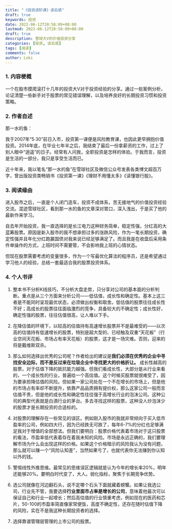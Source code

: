 ```yaml
---
title: "《投资进阶课》读后感"
draft: true
keywords: 投资
date: 2022-06-12T20:58:09+08:00
lastmod: 2022-06-12T20:58:09+08:00
draft: true
description: 雪球大V的价值投资分享
categories: [投资, 读后感]
tags: [阅读]
comments: false
author: Loki
---
```




### 1. 内容梗概

一个在股市摸爬滚打十几年的投资大V对于投资经验的分享。通过一些案例分析，论证清楚一些新手对于股票的常见错误理解，以及培养良好的长期投资习惯和投资策略。



### 2. 作者自述

那一水的鱼：

我于2007年“5·30”前日入市，投资第一课便是风险教育课，也因此更早拥抱价值投资。2014年底，在毕业七年半之后，我结束了最后一份拿薪资的工作，过上了别人眼中“逍遥”的日子。经常有人问我，全职投资是怎样的体验。于我而言，投资是生活的一部分，我只是享受生活而已。

近十年来，我以笔名“那一水的鱼”在雪球社区及微信公众号发表各类博文超百万字，曾出版投资类畅销书《投资第一课》《理财不用懂太多》《读懂银行股》。



### 3. 阅读缘由

进入股市之后，一直是个人闭门造车，投资不成体系，苦无接地气的价值投资经验交流。混迹雪球社区，看到那一水的鱼的文章深对胃口，深入浅出，于是买了他的最新作来学习。

自去年开始投资，我一直选择的是长江电力这种财务简单，稳定性强，分红高的大蓝筹股票。原因是新入股市的我不想承担过多的涨跌风险，作为一笔长期投资，确定性强并且年化分红跑赢国债对我来说已经足够满足了。而且我是在收盘后采用条件单操作的方式，上班时间不需要管，不会影响我上班的心情状态。

但现在股票需要考虑的变量很多，作为一个写最优化算法的程序员，还是希望通过学习他人的经验，总结一套最适合我的股票投资体系。



### 4. 个人书评

1. 整本书不分析K线技巧，不分析大盘走势，只分享对公司的基本面的分析判断。重点是从三个方面来分析公司——低估值，成长性和确定性。基本上这三者是不能同时呈现最优状态，必须做出权衡和取舍。低估值的股票往往成长性不好；高成长的股票往往面临激烈的竞争，具备较大的不确定性；成长性好，确定性强的股票，往往估值很高，让人难以下手。

3. 在降估值的环境下，以较高的估值持有高速增长股票并不是最难受的——以次高的估值持有低速增长的股票，特别是超大型的、已经触及双重“天花板”（行业空间天花板、市场占有率天花板）的股票，这才是一场灾难。否则，迎来的将是戴维斯双杀。
4. 那么如何选择出优秀的公司呢？作者给出的建议是**我们必须在优秀的企业中寻找安全边际，而不是反过来在垃圾企业中寻找更大的价格折让。** 成长性越高的股票，对于估值下降的抵抗能力越强。但我们看成长性，大部分是从行业来看的，一个成长性的行业，普遍给一个高估值。这个时候买股票就很难受了，因为要承担降估值的风险。但如果一家公司处在一个不在增长的市场上，但是他的市场占有率却不断提升，依靠产品品质拥有提价权，那么这家公司一般而言估值不贵，但是他的成长性和确定性往往强于高增长行业的泡沫公司。这种公司的典型代表就是白酒行业的茅台。多去寻找这样的股票，这种没人炒泡沫少的股票才是长期投资的合适标的。
5. 对股票的理解存在一些常见的误区。例如刚入股市的我就非常倾向于买入低市盈率的公司，例如四大行，因为已经跌无可跌了，每年6-7%的分红也足够满足我对于增值的全部想法。但我们要明白：股票价格代表着市场对于这只股票的看法，市盈率低代表着存在着我未知的风险。市场是永远正确的，我们要理解市场为什么会出现这样的价格。如果这个价格暗示的风险我认为没有问题，那么就可以赚一个“风险认知差”，当然如果亏了，也就代表你无法赚到你认知以外的钱。
6. 警惕线性外推思维。最常见的思维误区逻辑就是认为今年的增长率20%，明年还能够20%。要明白时代变了，大人。弱化指标，聚焦于长期竞争优势。
7. 选公司就像在河边翻石头，说不定哪个石头下面就藏着螃蟹。如果让我选公司，行业先不管，我要选择**行业里面市占率是增长的公司**，意味着他最次可以保证自己和行业一起增长；然后高估值的行业慎重考虑，例如现在的医药和芯片，50-100的市盈率简直像家常便饭，高度不确定性，还存在随时估值下降的风险，实在不是我这种长期投资者的选择。
8. 选择靠谱管理层管理的上市公司的股票。





























